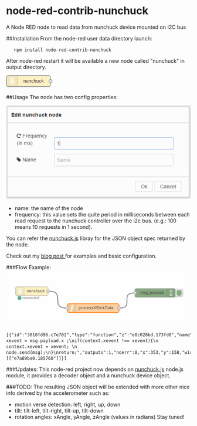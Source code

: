 # node-red-contrib-nunchuck
A Node RED node to read data from nunchuck device mounted on I2C bus

##Installation
From the node-red user data directory launch:

       npm install node-red-contrib-nunchuck

 After node-red restart it will be available a new node called "nunchuck" in output directory.

 ![](./assets/img/node.png)

##Usage
The node has two config properties:

 ![](./assets/img/nunchuck-node-config.png)

  - name: the name of the node
  - frequency: this value sets the quite period in milliseconds between each read request to the nunchuck controller over the i2c bus. (e.g.: 100 means 10 requests in 1 second).

You can refer the [nunchuck.js](https://github.com/muten84/nunchuck.js) libray for the JSON object spec returned by the node.

Check out my [blog post ](http://www.luigibifulco.it/blog/en/blog/raspberrypi-nunchuck-nodered-a-lot-of-fun) for examples and basic configuration.

###Flow Example:
![](./assets/img/nunchuck-function-node.png)

```
[{"id":"3818fd96.c7e702","type":"function","z":"e8c028bd.173fd8","name":"processXStickData","func":"var xevent = msg.payload.x ;\nif(context.xevent !== xevent){\n context.xevent = xevent; \n node.send(msg);\n}\nreturn;","outputs":1,"noerr":0,"x":353,"y":158,"wires":[["e7a89ba0.185768"]]}]
```

###Updates:
This node-red project now depends on [nunchuck.js](https://github.com/muten84/nunchuck.js) node.js module, it provides a decoder object and a nunchuck device object.

###TODO:
The resulting JSON object will be extended with more other nice info derived by the accelerometer such as:
 - motion verse detection: left, right, up, down
 - tilt: tilt-left, tilt-right, tilt-up, tilt-down
 - rotation angles: xAngle, yAngle, zAngle (values in radians)
Stay tuned!
